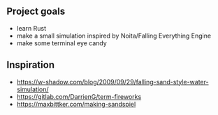 ## Project goals
- learn Rust
- make a small simulation inspired by Noita/Falling Everything Engine
- make some terminal eye candy

## Inspiration
- https://w-shadow.com/blog/2009/09/29/falling-sand-style-water-simulation/
- https://gitlab.com/DarrienG/term-fireworks
- https://maxbittker.com/making-sandspiel

